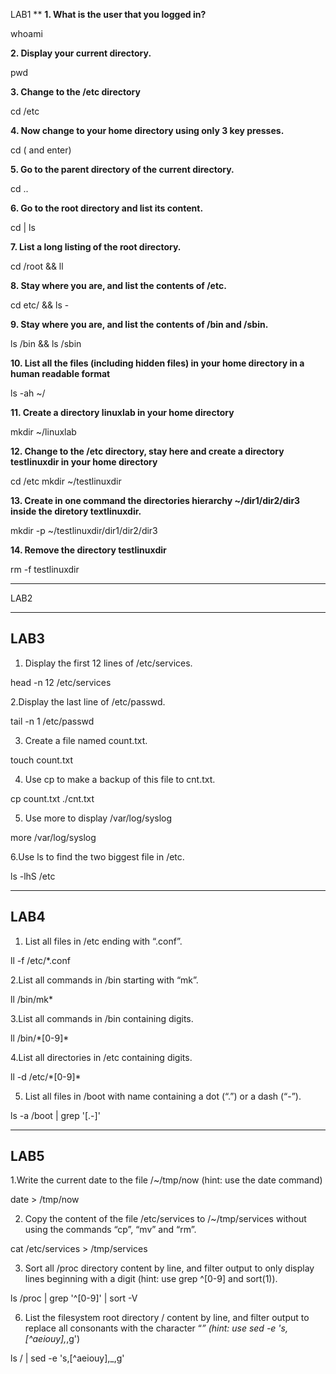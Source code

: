 
LAB1
**
**1. What is the user that you logged in?**

whoami

**2. Display your current directory.**

pwd

**3. Change to the /etc directory**

cd /etc

**4. Now change to your home directory using only 3 key presses.**

cd ( and enter)

**5. Go to the parent directory of the current directory.**

cd ..

**6. Go to the root directory and list its content.**

cd | ls

**7. List a long listing of the root directory.**

cd /root && ll

**8. Stay where you are, and list the contents of /etc.**

cd etc/ && ls -

**9. Stay where you are, and list the contents of /bin and /sbin.**

ls /bin && ls /sbin

**10. List all the files (including hidden files) in your home directory in a human readable format**

ls -ah ~/

**11. Create a directory linuxlab in your home directory**

mkdir ~/linuxlab

**12. Change to the /etc directory, stay here and create a directory testlinuxdir in your home directory**

cd /etc
mkdir ~/testlinuxdir

**13. Create in one command the directories hierarchy ~/dir1/dir2/dir3 inside the diretory textlinuxdir.**

mkdir -p ~/testlinuxdir/dir1/dir2/dir3

**14. Remove the directory testlinuxdir**

rm -f testlinuxdir

***
LAB2
***

LAB3
---------------------------------------------------------------------------------------------------------------------
1. Display the first 12 lines of /etc/services.

 head -n 12 /etc/services

2.Display the last line of /etc/passwd.

tail -n 1 /etc/passwd

3. Create a file named count.txt.

touch count.txt

4. Use cp to make a backup of this file to cnt.txt.
   
cp count.txt ./cnt.txt

5. Use more to display /var/log/syslog
   
 more /var/log/syslog
 
6.Use ls to find the two biggest file in /etc.

ls -lhS /etc

---------------------------------------------------------------------------------------------------------------------
LAB4
---------------------------------------------------------------------------------------------------------------------
1. List all files in /etc ending with “.conf”.

ll -f /etc/*.conf

2.List all commands in /bin starting with “mk”.

ll /bin/mk*

3.List all commands in /bin containing digits.

ll /bin/\*[0-9]\*

4.List all directories in /etc containing digits.

ll -d /etc/\*[0-9]\*

5. List all files in /boot with name containing a dot (“.”) or a dash (“-”).

 ls -a /boot | grep '[.-]'

---------------------------------------------------------------------------------------------------------------------
LAB5
---------------------------------------------------------------------------------------------------------------------
1.Write the current date to the file /~/tmp/now (hint: use the date command)

date > /tmp/now

2. Copy the content of the file /etc/services to /~/tmp/services without using the commands “cp”, “mv” and “rm”.

cat /etc/services > /tmp/services

3. Sort all /proc directory content by line, and filter output to only display lines beginning with a digit (hint: use grep ^[0-9] and sort(1)).

ls /proc | grep '^[0-9]' | sort -V

6. List the filesystem root directory / content by line, and filter output to replace all consonants with the character “_” (hint: use sed -e 's,[^aeiouy],_,g')

ls / | sed -e 's,[^aeiouy],_,g'


